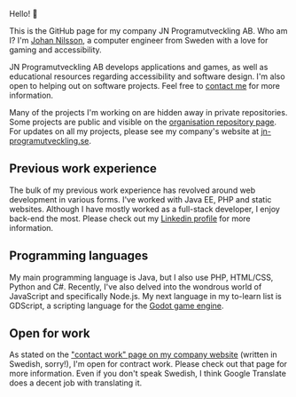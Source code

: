 Hello! :wave:

This is the GitHub page for my company JN Programutveckling AB. Who am I? I'm [Johan Nilsson](https://github.com/olivertwistor), a computer engineer from Sweden with a love for gaming and accessibility.

JN Programutveckling AB develops applications and games, as well as educational resources regarding accessibility and software design. I'm also open to helping out on software projects. Feel free to [contact me](mailto:kontakt@jn-programutveckling.se) for more information.

Many of the projects I'm working on are hidden away in private repositories. Some projects are public and visible on the [organisation repository page](https://github.com/orgs/jn-programutveckling/repositories). For updates on all my projects, please see my company's website at [jn-programutveckling.se](https://www.jn-programutveckling.se).

## Previous work experience

The bulk of my previous work experience has revolved around web development in various forms. I've worked with Java EE, PHP and static websites. Although I have mostly worked as a full-stack developer, I enjoy back-end the most. Please check out my [Linkedin profile](https://www.linkedin.com/in/johan-nilsson-2661456a/) for more information.

## Programming languages

My main programming language is Java, but I also use PHP, HTML/CSS, Python and C#. Recently, I've also delved into the wondrous world of JavaScript and specifically Node.js. My next language in my to-learn list is GDScript, a scripting language for the [Godot game engine](https://godotengine.org/).

## Open for work

As stated on the ["contact work" page on my company website](https://www.jn-programutveckling.se/uppdrag/) (written in Swedish, sorry!), I'm open for contract work. Please check out that page for more information. Even if you don't speak Swedish, I think Google Translate does a decent job with translating it.